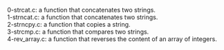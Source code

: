 0-strcat.c: a function that concatenates two strings.
<br>1-strncat.c: a function that concatenates two strings.
<br>2-strncpy.c: a function that copies a string.
<br>3-strcmp.c: a function that compares two strings.
<br>4-rev_array.c: a function that reverses the content of an array of integers.
